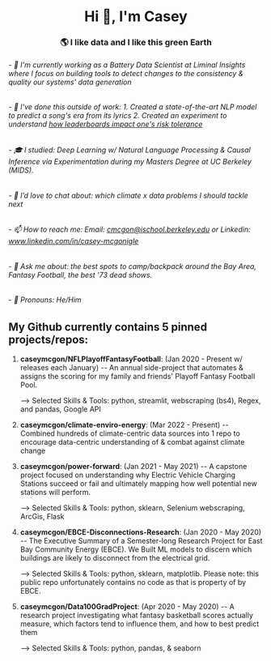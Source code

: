 <h1 align="center">Hi 👋, I'm Casey</h1>
<h3 align="center">🌎 I like data and I like this green Earth</h3>

###### - 🔋 I'm currently working as a Battery Data Scientist at Liminal Insights where I focus on building tools to detect changes to the consistency & quality our systems' data generation
###### - 🔭 I've done this outside of work: 1. Created a state-of-the-art NLP model to predict a song's era from its lyrics 2. Created an experiment to understand [how leaderboards impact one's risk tolerance](https://docs.google.com/document/d/1SBxlMlpD1-fswTaecmRI94XVzROEGnFanJJ8W5-6COU/edit?usp=sharing)
###### - 🎓 I studied: Deep Learning w/ Natural Language Processing & Causal Inference via Experimentation during my Masters Degree at UC Berkeley (MIDS).
###### - 👋 I’d love to chat about: which climate x data problems I should tackle next
###### - 📫 How to reach me: Email: cmcgon@ischool.berkeley.edu or Linkedin: www.linkedin.com/in/casey-mcgonigle
###### - 💬 Ask me about: the best spots to camp/backpack around the Bay Area, Fantasy Football, the best '73 dead shows.
###### - 👦 Pronouns: He/Him


## My Github currently contains 5 pinned projects/repos:

1. **caseymcgon/NFLPlayoffFantasyFootball**: (Jan 2020 - Present w/ releases each January) -- An annual side-project that automates & assigns the scoring for my family and friends' Playoff Fantasy Football Pool.
 
   --> Selected Skills & Tools: python, streamlit, webscraping (bs4), Regex, and pandas, Google API
2. **caseymcgon/climate-enviro-energy**: (Mar 2022 - Present) -- Combined hundreds of climate-centric data sources into 1 repo to encourage data-centric understanding of & combat against climate change 

3. **caseymcgon/power-forward**: (Jan 2021 - May 2021) -- A capstone project focused on understanding why Electric Vehicle Charging Stations succeed or fail and ultimately mapping how well potential new stations will perform.

   --> Selected Skills & Tools: python, sklearn, Selenium webscraping, ArcGis, Flask

4. **caseymcgon/EBCE-Disconnections-Research**: (Jan 2020 - May 2020) -- The Executive Summary of a Semester-long Research Project for East Bay Community Energy (EBCE). We Built ML models to discern which buildings are likely to disconnect from the electrical grid.

    --> Selected Skills & Tools: python, sklearn, matplotlib. Please note: this public repo unfortunately contains no code as that is property of by EBCE.

5. **caseymcgon/Data100GradProject**: (Apr 2020 - May 2020) -- A research project investigating what fantasy basketball scores actually measure, which factors tend to influence them, and how to best predict them

   --> Selected Skills & Tools: python, pandas, & seaborn 




